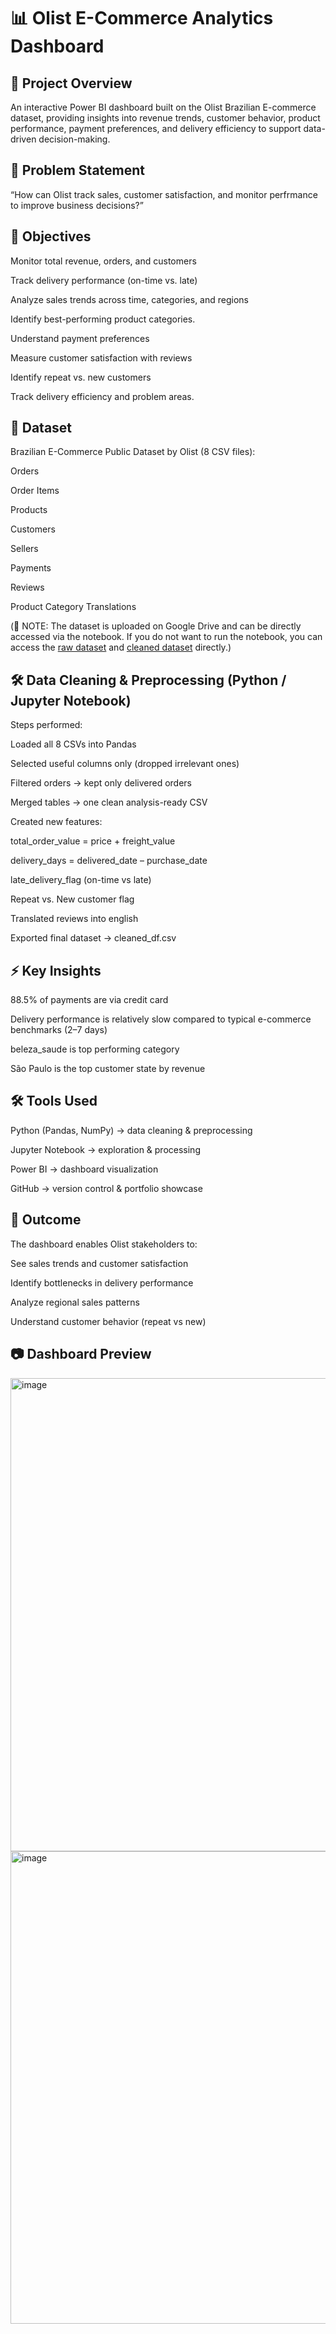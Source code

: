 # 📊 Olist E-Commerce Analytics Dashboard

## 📌 Project Overview

An interactive Power BI dashboard built on the Olist Brazilian E-commerce dataset, providing insights into revenue trends, customer behavior, product performance, payment preferences, and delivery efficiency to support data-driven decision-making.

## 🎯 Problem Statement

“How can Olist track sales, customer satisfaction, and monitor perfrmance to improve business decisions?”

## 🚀 Objectives

Monitor total revenue, orders, and customers

Track delivery performance (on-time vs. late)

Analyze sales trends across time, categories, and regions

Identify best-performing product categories.

Understand payment preferences

Measure customer satisfaction with reviews

Identify repeat vs. new customers

Track delivery efficiency and problem areas.

## 📂 Dataset

Brazilian E-Commerce Public Dataset by Olist (8 CSV files):

Orders

Order Items

Products

Customers

Sellers

Payments

Reviews

Product Category Translations

(📝 NOTE: The dataset is uploaded on Google Drive and can be directly accessed via the notebook. If you do not want to run the notebook, you can access the [raw dataset](https://drive.google.com/drive/folders/1_QhnnIgG1JtUz3Np_dsfU5feN7ssS1Iu?usp=sharing)
 and [cleaned dataset](https://drive.google.com/file/d/10gle5RGetvhyTaKCsrTJAufL2_hKKUPR/view?usp=sharing)
 directly.)

## 🛠 Data Cleaning & Preprocessing (Python / Jupyter Notebook)

Steps performed:

Loaded all 8 CSVs into Pandas

Selected useful columns only (dropped irrelevant ones)

Filtered orders → kept only delivered orders

Merged tables → one clean analysis-ready CSV

Created new features:

total_order_value = price + freight_value

delivery_days = delivered_date – purchase_date

late_delivery_flag (on-time vs late)

Repeat vs. New customer flag

Translated reviews into english

Exported final dataset → cleaned_df.csv

## ⚡ Key Insights

88.5% of payments are via credit card

Delivery performance is relatively slow compared to typical e-commerce benchmarks (2–7 days)

beleza_saude is top performing category

São Paulo is the top customer state by revenue

## 🛠 Tools Used

Python (Pandas, NumPy) → data cleaning & preprocessing

Jupyter Notebook → exploration & processing

Power BI → dashboard visualization

GitHub → version control & portfolio showcase

## 🎯 Outcome

The dashboard enables Olist stakeholders to:

See sales trends and customer satisfaction

Identify bottlenecks in delivery performance

Analyze regional sales patterns

Understand customer behavior (repeat vs new)

## 📷 Dashboard Preview

<img width="1341" height="757" alt="image" src="https://github.com/user-attachments/assets/1bce35e5-66b4-4951-b006-223532a4d36f" />

<img width="1342" height="756" alt="image" src="https://github.com/user-attachments/assets/ea36cdd6-d7e6-4a99-978e-3cd912c68ccb" />


